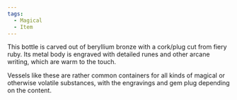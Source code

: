 ```yaml
---
tags:
  - Magical
  - Item
---
```

This bottle is carved out of beryllium bronze with a cork/plug cut from fiery ruby.
Its metal body is engraved with detailed runes and other arcane writing, which are warm to the touch. 

Vessels like these are rather common containers for all kinds of magical or otherwise volatile substances, with the engravings and gem plug depending on the content. 